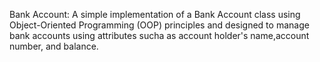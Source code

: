 Bank Account:
A simple implementation of a Bank Account class using Object-Oriented Programming (OOP) principles and designed to manage bank accounts using attributes sucha as account holder's name,account number, and balance.

